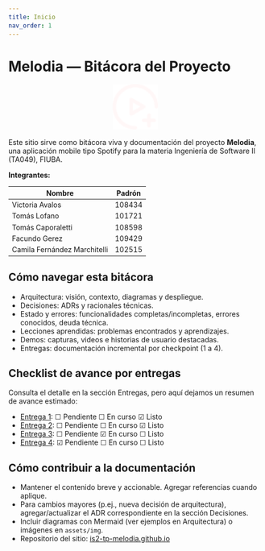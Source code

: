 ```yaml
---
title: Inicio
nav_order: 1
---
```


# Melodia — Bitácora del Proyecto

<p align="center">
	<img src="assets/img/logo.png" alt="Logo Melodia" width="90" height="90">
  
</p>

Este sitio sirve como bitácora viva y documentación del proyecto **Melodia**, una aplicación mobile tipo Spotify para la materia Ingeniería de Software II (TA049), FIUBA.

**Integrantes:**

| Nombre | Padrón |
|---|---|
| Victoria Avalos | 108434 |
| Tomás Lofano | 101721 |
| Tomás Caporaletti | 108598 |
| Facundo Gerez | 109429 |
| Camila Fernández Marchitelli | 102515 |

## Cómo navegar esta bitácora

- Arquitectura: visión, contexto, diagramas y despliegue.
- Decisiones: ADRs y racionales técnicas.
- Estado y errores: funcionalidades completas/incompletas, errores conocidos, deuda técnica.
- Lecciones aprendidas: problemas encontrados y aprendizajes.
- Demos: capturas, videos e historias de usuario destacadas.
- Entregas: documentación incremental por checkpoint (1 a 4).

## Checklist de avance por entregas

Consulta el detalle en la sección Entregas, pero aquí dejamos un resumen de avance estimado:

- [Entrega 1](entregas/cp1): ☐ Pendiente ☐ En curso ☑ Listo
- [Entrega 2](entregas/cp2): ☐ Pendiente ☐ En curso ☑ Listo
- [Entrega 3](entregas/cp3): ☐ Pendiente ☑ En curso ☐ Listo
- [Entrega 4](entregas/cp4): ☑ Pendiente ☐ En curso ☐ Listo

## Cómo contribuir a la documentación

- Mantener el contenido breve y accionable. Agregar referencias cuando aplique.
- Para cambios mayores (p.ej., nueva decisión de arquitectura), agregar/actualizar el ADR correspondiente en la sección Decisiones.
- Incluir diagramas con Mermaid (ver ejemplos en Arquitectura) o imágenes en `assets/img`.
- Repositorio del sitio: [is2-tp-melodia.github.io](https://github.com/is2-tp-melodia/is2-tp-melodia.github.io)
